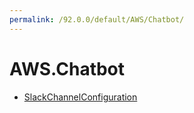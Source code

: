 ```yaml
---
permalink: /92.0.0/default/AWS/Chatbot/
---
```


# AWS.Chatbot



* [SlackChannelConfiguration](SlackChannelConfiguration.md)